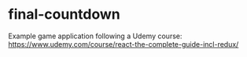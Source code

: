 # final-countdown
Example game application following a Udemy course: https://www.udemy.com/course/react-the-complete-guide-incl-redux/
